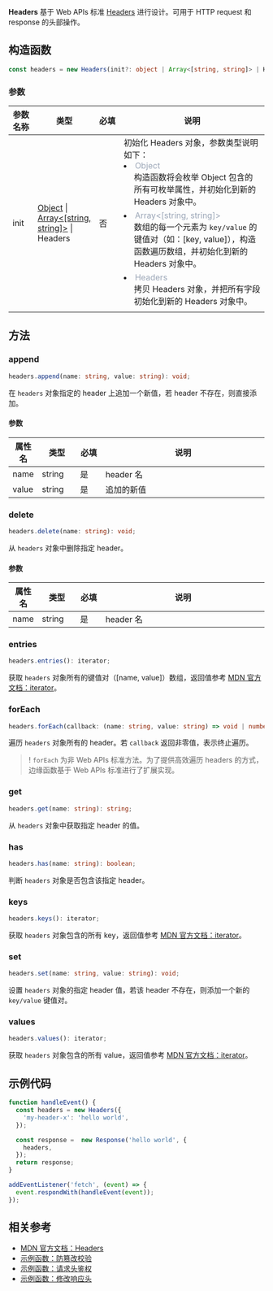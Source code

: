 **Headers** 基于 Web APIs 标准 [Headers](https://developer.mozilla.org/en-US/docs/Web/API/Headers) 进行设计。可用于 HTTP request 和 response 的头部操作。

## 构造函数

```typescript
const headers = new Headers(init?: object | Array<[string, string]> | Headers);
```

### 参数
<table>
  <thead>
    <tr>
      <th width="10%">参数名称</th>
      <th width="20%">类型</th>
      <th width="10%">必填</th>
      <th width="60%">说明</th>
    </tr>
  </thead>
  <tbody>
    <tr>
      <td>init</td>
      <td>
        <a href="https://developer.mozilla.org/en-US/docs/Web/JavaScript/Reference/Global_Objects/Object">Object</a> | </br>
        <a href="https://developer.mozilla.org/en-US/docs/Web/JavaScript/Reference/Global_Objects/Array">Array&lt;[string, string]&gt;</a> | </br>
        Headers
      </td>
      <td>否</td>
      <td>
        初始化 Headers 对象，参数类型说明如下：<br/>
        <li>
          <font color="#9ba6b7">Object</font><br/>
          <div style="padding-left: 20px;padding-bottom: 6px">
            构造函数将会枚举 Object 包含的所有可枚举属性，并初始化到新的 Headers 对象中。
          </div> 
        </li>
        <li>
          <font color="#9ba6b7">Array&lt;[string, string]&gt;</font><br/>
          <div style="padding-left: 20px;padding-bottom: 6px">
            数组的每一个元素为 <code>key/value</code> 的键值对（如：[key, value]），构造函数遍历数组，并初始化到新的 Headers 对象中。
          </div> 
        </li>
        <li>
          <font color="#9ba6b7">Headers</font><br/>
          <div style="padding-left: 20px;padding-bottom: 6px">
            拷贝 Headers 对象，并把所有字段初始化到新的 Headers 对象中。
          </div> 
        </li>
      </td>
    </tr>
  </tbody>
</table>

## 方法
### append

```typescript
headers.append(name: string, value: string): void;
```

在 `headers` 对象指定的 header 上追加一个新值，若 header 不存在，则直接添加。

#### 参数
<table>
	<thead>
		<tr>
			<th width="10%">属性名</th>
			<th width="15%">类型</th>
			<th width="10%">必填</th>
			<th width="65%">说明</th>
	</tr>
	</thead>
	<tbody>
		<tr>
			<td>name</td>
			<td>string</td>
			<td>是</td>
			<td>header 名</td>
		</tr>
    <tr>
			<td>value</td>
			<td>string</td>
			<td>是</td>
			<td>追加的新值</td>
		</tr>
	</tbody>
</table>

### delete
```typescript
headers.delete(name: string): void;
```

从 `headers` 对象中删除指定 header。

#### 参数
<table>
	<thead>
		<tr>
			<th width="10%">属性名</th>
			<th width="15%">类型</th>
			<th width="10%">必填</th>
			<th width="65%">说明</th>
	</tr>
	</thead>
	<tbody>
		<tr>
			<td>name</td>
			<td>string</td>
			<td>是</td>
			<td>header 名</td>
		</tr>
	</tbody>
</table>


### entries
```typescript
headers.entries(): iterator;
```

获取 `headers` 对象所有的键值对（[name, value]）数组，返回值参考 [MDN 官方文档：iterator](https://developer.mozilla.org/en-US/docs/Web/JavaScript/Reference/Iteration_protocols)。

### forEach
```typescript
headers.forEach(callback: (name: string, value: string) => void | number): void;
```

遍历 `headers` 对象所有的 header。若 `callback` 返回非零值，表示终止遍历。

>! `forEach` 为非 Web APIs 标准方法。为了提供高效遍历 headers 的方式，边缘函数基于 Web APIs 标准进行了扩展实现。

### get
```typescript
headers.get(name: string): string;
```

从 `headers` 对象中获取指定 header 的值。

### has
```typescript
headers.has(name: string): boolean;
```
判断 `headers` 对象是否包含该指定 header。

### keys
```typescript
headers.keys(): iterator;
```

获取 `headers` 对象包含的所有 key，返回值参考 [MDN 官方文档：iterator](https://developer.mozilla.org/en-US/docs/Web/JavaScript/Reference/Iteration_protocols)。

### set
```typescript
headers.set(name: string, value: string): void;
```
设置 `headers` 对象的指定 header 值，若该 header 不存在，则添加一个新的 <code>key/value</code> 键值对。

### values
```typescript
headers.values(): iterator;
```
获取 `headers` 对象包含的所有 value，返回值参考 [MDN 官方文档：iterator](https://developer.mozilla.org/en-US/docs/Web/JavaScript/Reference/Iteration_protocols)。

## 示例代码
```typescript
function handleEvent() {
  const headers = new Headers({
    'my-header-x': 'hello world',
  });

  const response =  new Response('hello world', {
    headers,
  });
  return response;
}

addEventListener('fetch', (event) => {
  event.respondWith(handleEvent(event));
});
```

## 相关参考
- [MDN 官方文档：Headers](https://developer.mozilla.org/en-US/docs/Web/API/Headers)
- [示例函数：防篡改校验](https://cloud.tencent.com/document/product/1552/84081)
- [示例函数：请求头鉴权](https://cloud.tencent.com/document/product/1552/81940)
- [示例函数：修改响应头](https://cloud.tencent.com/document/product/1552/81937)
